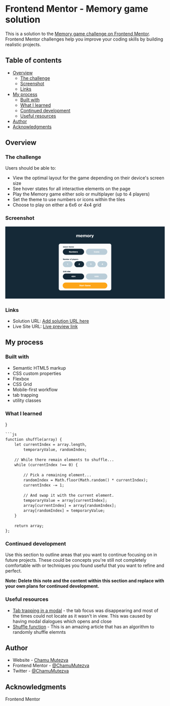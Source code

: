 # Frontend Mentor - Memory game solution

This is a solution to the [Memory game challenge on Frontend Mentor](https://www.frontendmentor.io/challenges/memory-game-vse4WFPvM). Frontend Mentor challenges help you improve your coding skills by building realistic projects. 

## Table of contents

- [Overview](#overview)
  - [The challenge](#the-challenge)
  - [Screenshot](#screenshot)
  - [Links](#links)
- [My process](#my-process)
  - [Built with](#built-with)
  - [What I learned](#what-i-learned)
  - [Continued development](#continued-development)
  - [Useful resources](#useful-resources)
- [Author](#author)
- [Acknowledgments](#acknowledgments)

## Overview

### The challenge

Users should be able to:

- View the optimal layout for the game depending on their device's screen size
- See hover states for all interactive elements on the page
- Play the Memory game either solo or multiplayer (up to 4 players)
- Set the theme to use numbers or icons within the tiles
- Choose to play on either a 6x6 or 4x4 grid

### Screenshot

![](./assets/game-desktop.png)


### Links

- Solution URL: [Add solution URL here](https://your-solution-url.com)
- Live Site URL: [Live preview link](https://chamumutezva.github.io/NumberMemoryGame/)

## My process

### Built with

- Semantic HTML5 markup
- CSS custom properties
- Flexbox
- CSS Grid
- Mobile-first workflow
- tab trapping
- utility classes

### What I learned

}
```
```js
function shuffle(array) {
    let currentIndex = array.length,
        temporaryValue, randomIndex;

    // While there remain elements to shuffle...
    while (currentIndex !== 0) {

        // Pick a remaining element...
        randomIndex = Math.floor(Math.random() * currentIndex);
        currentIndex -= 1;

        // And swap it with the current element.
        temporaryValue = array[currentIndex];
        array[currentIndex] = array[randomIndex];
        array[randomIndex] = temporaryValue;
    }

    return array;
};

```


### Continued development

Use this section to outline areas that you want to continue focusing on in future projects. These could be concepts you're still not completely comfortable with or techniques you found useful that you want to refine and perfect.

**Note: Delete this note and the content within this section and replace with your own plans for continued development.**

### Useful resources

- [Tab trapping in a modal](https://uxdesign.cc/how-to-trap-focus-inside-modal-to-make-it-ada-compliant-6a50f9a70700) - the tab focus was disappearing and most of the times could not locate as it wasn't in view. This was caused by having modal dialogues which opens and close
- [Shuffle function](http://stackoverflow.com/a/2450976) - This is an amazing article that has an algorithm to randomly shuffle elemnts

## Author

- Website - [Chamu Mutezva](https://github.com/ChamuMutezva)
- Frontend Mentor - [@ChamuMutezva](https://www.frontendmentor.io/profile/ChamuMutezva)
- Twitter - [@ChamuMutezva](https://twitter.com/ChamuMutezva)


## Acknowledgments

Frontend Mentor